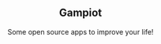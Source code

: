 <div align="center">
  <h2>Gampiot</h2>
  <p>Some open source apps to improve your life!</p>
</div>

